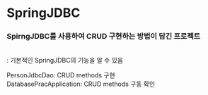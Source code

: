# SpringJDBC

<h3>SpirngJDBC를 사용하여 CRUD 구현하는 방법이 담긴 프로젝트</h3><br>
: 기본적인 SpringJDBC의 기능을 알 수 있음<br>

PersonJdbcDao: CRUD methods 구현<br>
DatabasePracApplication: CRUD methods 구동 확인
